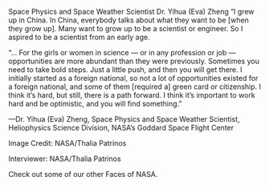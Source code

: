 Space Physics and Space Weather Scientist Dr. Yihua (Eva) Zheng 
 “I grew up in China. In China, everybody talks about what they want to be [when they grow up]. Many want to grow up to be a scientist or engineer. So I aspired to be a scientist from an early age.

“… For the girls or women in science — or in any profession or job — opportunities are more abundant than they were previously. Sometimes you need to take bold steps. Just a little push, and then you will get there. I initially started as a foreign national, so not a lot of opportunities existed for a foreign national, and some of them [required a] green card or citizenship. I think it’s hard, but still, there is a path forward. I think it’s important to work hard and be optimistic, and you will find something.”

—Dr. Yihua (Eva) Zheng, Space Physics and Space Weather Scientist, Heliophysics Science Division, NASA’s Goddard Space Flight Center

Image Credit: NASA/Thalia Patrinos

Interviewer: NASA/Thalia Patrinos

Check out some of our other Faces of NASA.
